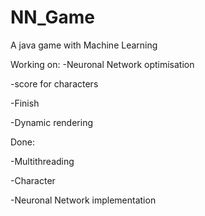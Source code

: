 # NN_Game

A java game with Machine Learning

Working on:
-Neuronal Network optimisation

-score for characters

-Finish

-Dynamic rendering



Done:

-Multithreading

-Character

-Neuronal Network implementation
